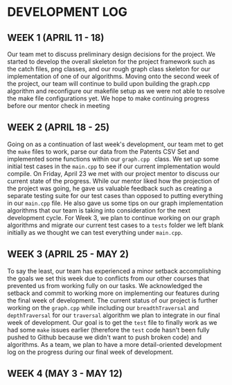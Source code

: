 # DEVELOPMENT LOG

## WEEK 1 (APRIL 11 - 18)
Our team met to discuss preliminary design decisions for the project. We started to develop the overall skeleton for the project framework such as the catch files, png classes, and our rough graph class skeleton for our implementation of one of our algorithms. Moving onto the second week of the project, our team will continue to build upon building the graph.cpp algorithm and reconfigure our makefile setup as we were not able to resolve the make file configurations yet. We hope to make continuing progress before our mentor check in meeting

## WEEK 2 (APRIL 18 - 25)
Going on as a continuation of last week's development, our team met to get the ``make`` files to work, parse our data from the Patents CSV Set and implemented some functions within our ``graph.cpp `` class. We set up some initial test cases in the ``main.cpp`` to see if our current implementation would compile. On Friday, April 23 we met with our project mentor to discuss our current state of the progress. While our mentor liked how the projection of the project was going, he gave us valuable feedback such as creating a separate testing suite for our test cases than opposed to putting everything in our ``main.cpp`` file. He also gave us some tips on our graph implementation algorithms that our team is taking into consideration for the next development cycle. For Week 3, we plan to continue working on our graph algorithms and migrate our current test cases to a ``tests`` folder we left blank initially as we thought we can test everything under ``main.cpp``. 

## WEEK 3 (APRIL 25 - MAY 2)
To say the least, our team has experienced a minor setback accomplishing the goals we set this week due to conflicts from our other courses that prevented us from working fully on our tasks. We acknowledged the setback and commit to working more on implementing our features during the final week of development. The current status of our project is further working on the ``graph.cpp`` while including our ``breadthTraversal`` and ``depthTraversal`` for our ``traversal`` algorithm we plan to integrate in our final week of development. Our goal is to get the ``test`` file to finally work as we had some ``make`` issues earlier (therefore the ``test`` code hasn't been fully pushed to Github because we didn't want to push broken code) and algorithms. As a team, we plan to have a more detail-oriented development log on the progress during our final week of development.

## WEEK 4 (MAY 3 - MAY 12)
